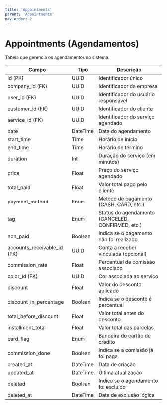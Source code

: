 ```yaml
---
title: 'Appointments'
parent: 'Appointments'
nav_order: 2
---
```


# Appointments (Agendamentos)

Tabela que gerencia os agendamentos no sistema.

| Campo                    | Tipo     | Descrição |
|--------------------------|---------|-----------|
| id (PK)                 | UUID    | Identificador único |
| company_id (FK)         | UUID    | Identificador da empresa |
| user_id (FK)           | UUID    | Identificador do usuário responsável |
| customer_id (FK)       | UUID    | Identificador do cliente |
| service_id (FK)        | UUID    | Identificador do serviço agendado |
| date                   | DateTime | Data do agendamento |
| start_time             | Time     | Horário de início |
| end_time               | Time     | Horário de término |
| duration               | Int      | Duração do serviço (em minutos) |
| price                  | Float    | Preço do serviço agendado |
| total_paid             | Float    | Valor total pago pelo cliente |
| payment_method         | Enum     | Método de pagamento (CASH, CARD, etc.) |
| tag                    | Enum     | Status do agendamento (CANCELED, CONFIRMED, etc.) |
| non_paid               | Boolean  | Indica se o pagamento não foi realizado |
| accounts_receivable_id (FK) | UUID | Conta a receber vinculada (opcional) |
| commission_rate        | Float    | Percentual de comissão associado |
| color_id (FK)         | UUID    | Cor associada ao serviço |
| discount              | Float    | Valor do desconto aplicado |
| discount_in_percentage | Boolean  | Indica se o desconto é percentual |
| total_before_discount  | Float    | Valor total antes do desconto |
| installment_total      | Float    | Valor total das parcelas |
| card_flag             | Enum     | Bandeira do cartão de crédito |
| commission_done       | Boolean  | Indica se a comissão já foi paga |
| created_at            | DateTime | Data de criação |
| updated_at            | DateTime | Última atualização |
| deleted               | Boolean  | Indica se o agendamento foi excluído |
| deleted_at            | DateTime | Data de exclusão lógica |
